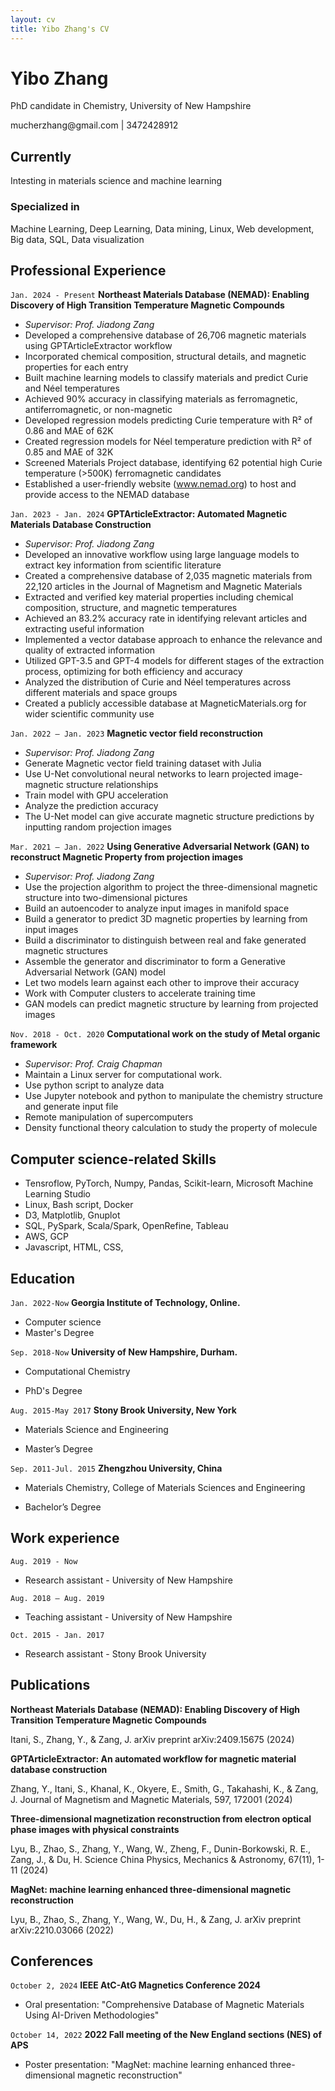 ```yaml
---
layout: cv
title: Yibo Zhang's CV
---
```

# Yibo Zhang
PhD candidate in Chemistry, University of New Hampshire

<div id="webaddress">
<i class="fa fa-envelope-square"></i> <a>mucherzhang@gmail.com</a>
| <i class="fa fa-phone-square"></i> <a>3472428912</a>
</div>


## Currently

Intesting in materials science and machine learning 
### Specialized in

Machine Learning, Deep Learning, Data mining, Linux, Web development, Big data, SQL, Data visualization



## Professional Experience
`Jan. 2024 - Present`
__Northeast Materials Database (NEMAD): Enabling Discovery of High Transition Temperature Magnetic Compounds__

- _Supervisor: Prof. Jiadong Zang_
- Developed a comprehensive database of 26,706 magnetic materials using GPTArticleExtractor workflow
- Incorporated chemical composition, structural details, and magnetic properties for each entry
- Built machine learning models to classify materials and predict Curie and Néel temperatures
- Achieved 90% accuracy in classifying materials as ferromagnetic, antiferromagnetic, or non-magnetic
- Developed regression models predicting Curie temperature with R² of 0.86 and MAE of 62K
- Created regression models for Néel temperature prediction with R² of 0.85 and MAE of 32K
- Screened Materials Project database, identifying 62 potential high Curie temperature (>500K) ferromagnetic candidates
- Established a user-friendly website (www.nemad.org) to host and provide access to the NEMAD database

`Jan. 2023 - Jan. 2024`
__GPTArticleExtractor: Automated Magnetic Materials Database Construction__

- _Supervisor: Prof. Jiadong Zang_
- Developed an innovative workflow using large language models to extract key information from scientific literature
- Created a comprehensive database of 2,035 magnetic materials from 22,120 articles in the Journal of Magnetism and Magnetic Materials
- Extracted and verified key material properties including chemical composition, structure, and magnetic temperatures
- Achieved an 83.2% accuracy rate in identifying relevant articles and extracting useful information
- Implemented a vector database approach to enhance the relevance and quality of extracted information
- Utilized GPT-3.5 and GPT-4 models for different stages of the extraction process, optimizing for both efficiency and accuracy
- Analyzed the distribution of Curie and Néel temperatures across different materials and space groups
- Created a publicly accessible database at MagneticMaterials.org for wider scientific community use

`Jan. 2022 – Jan. 2023`
__Magnetic vector field reconstruction__

- _Supervisor: Prof. Jiadong Zang_
- Generate Magnetic vector field training dataset with Julia
- Use U-Net convolutional neural networks to learn projected image-magnetic structure relationships 
- Train model with GPU acceleration
- Analyze the prediction accuracy 
- The U-Net model can give accurate magnetic structure predictions by inputting random projection images


`Mar. 2021 – Jan. 2022`
__Using Generative Adversarial Network (GAN) to reconstruct Magnetic Property from projection images__

- _Supervisor: Prof. Jiadong Zang_
- Use the projection algorithm to project the three-dimensional magnetic structure into two-dimensional pictures
- Build an autoencoder to analyze input images in manifold space
- Build a generator to predict 3D magnetic properties by learning from input images
- Build a discriminator to distinguish between real and fake generated magnetic structures
- Assemble the generator and discriminator to form a Generative Adversarial Network (GAN) model
- Let two models learn against each other to improve their accuracy
- Work with Computer clusters to accelerate training time 
- GAN models can predict magnetic structure by learning from projected images


`Nov. 2018 - Oct. 2020`
__Computational work on the study of Metal organic framework__

- _Supervisor: Prof. Craig Chapman_
- Maintain a Linux server for computational work.
- Use python script to analyze data
- Use Jupyter notebook and python to manipulate the chemistry structure and generate input file
- Remote manipulation of supercomputers
- Density functional theory calculation to study the property of molecule



<!---
`Nov. 2020 - May 2021`
__Permanent magnets calculation__
- _Supervisor: Prof. Jiadong Zang_
- Find potential Permanent magnets in database with python.
- Use VASP to calculate potential materials’ magnetic property.

`Nov. 2016-Oct. 2017`
__Application of biochar for the removal of pollutants from water__
- _Supervisor: Prof. Alexander Orlov_
- Prepare biochar and study the preparation condition’s affection on biochar.
- Study the biochar’s PH, surface charge and explore its surface structure
- Study the biochar porosity with BET
- Study biochar’s absorption ability to nitrate and compare it with active carbon’s.

`Sep. 2016-Nov. 2016`
__Butterfly wing vapor sensor__
- _Supervisor: Prof. Alexander Orlov_
- Study the butterfly wing surface structure
- Explore different gas environment’s affection on butterfly wing reflection peak shift
- Study TiO2 and gold coating's affection on butterfly wing’s surface structure

`May 2016-Sep. 2016`
__Dust removal by a standing wave electric curtain__

- _Supervisor: Prof. Alexander Orlov_
- Make the electric curtain pattern with coated PEDOT:PSS, 3D-print conductive polymer and CVD copper wire.
- Simulate the dust with ground sand, nanoparticle and ground biochar
- Simulate the dust removal process with different voltage and different inclination angle

`Nov. 2015-May 2016`
__Self-cleaning coating__
- _Supervisor: Prof. Alexander Orlov_
- Compare hydrophilic difference between spinning coating’s sample and spray gun’s sample
- Explore the relationship between coating thickness and transparence.
- Explore the relationship between self-cleaning surface and stearic acid degradation rate.
- Simulate dust deposition process.
- Study The Impact of inclination angle on dust deposition.

`Aug. 2014-Jun. 2015`
__Membrane electrode preparation and characterization__
- _Supervisor: Prof. Qun XU_
- Preparation of MoS2/CNT membrane
- Characterize membrane Internal structure by SEM, XRD, TGA
- Test Charge and discharge performance of charge and discharge performance


## Online learning and books
### Coursera
- Machine Learning by Stanford University 
- Programming Languages, Part A 

### freeCodeCamp
- JavaScript Algorithms and Data Structures 
- Legacy Back End

### Udemy
- Angular – The Complete Guide
- PHP for Beginners – Become a PHP Master
-->

## Computer science-related Skills

- Tensroflow, PyTorch, Numpy, Pandas, Scikit-learn, Microsoft Machine Learning Studio 
- Linux, Bash script, Docker
- D3, Matplotlib, Gnuplot
- SQL, PySpark, Scala/Spark, OpenRefine, Tableau
- AWS, GCP
- Javascript, HTML, CSS, 
<!-- - PHP, React, Angular -->


## Education

`Jan. 2022-Now`
__Georgia Institute of Technology, Online.__

- Computer science
- Master's Degree

`Sep. 2018-Now`
__University of New Hampshire, Durham.__

- Computational Chemistry
<!-- - GPA: 3.69/4.0 -->
- PhD's Degree


`Aug. 2015-May 2017`
__Stony Brook University, New York__

- Materials Science and Engineering
<!-- - GPA: 3.56/4.0 -->
- Master’s Degree

`Sep. 2011-Jul. 2015`
__Zhengzhou University, China__

- Materials Chemistry, College of Materials Sciences and Engineering
<!-- - GPA: 3.40/4.0 -->
- Bachelor’s Degree


## Work experience
`Aug. 2019 - Now`

- Research assistant - University of New Hampshire

`Aug. 2018 – Aug. 2019`

- Teaching assistant - University of New Hampshire

`Oct. 2015 - Jan. 2017`

- Research assistant - Stony Brook University



<!-- ### Footer

Last updated: May 2021 -->

## Publications

**Northeast Materials Database (NEMAD): Enabling Discovery of High Transition Temperature Magnetic Compounds**

Itani, S., Zhang, Y., & Zang, J.
arXiv preprint arXiv:2409.15675 (2024)

**GPTArticleExtractor: An automated workflow for magnetic material database construction**

Zhang, Y., Itani, S., Khanal, K., Okyere, E., Smith, G., Takahashi, K., & Zang, J.
Journal of Magnetism and Magnetic Materials, 597, 172001 (2024)

**Three-dimensional magnetization reconstruction from electron optical phase images with physical constraints**

Lyu, B., Zhao, S., Zhang, Y., Wang, W., Zheng, F., Dunin-Borkowski, R. E., Zang, J., & Du, H.
Science China Physics, Mechanics & Astronomy, 67(11), 1-11 (2024)


**MagNet: machine learning enhanced three-dimensional magnetic reconstruction**

Lyu, B., Zhao, S., Zhang, Y., Wang, W., Du, H., & Zang, J.
arXiv preprint arXiv:2210.03066 (2022)
## Conferences

`October 2, 2024`
__IEEE AtC-AtG Magnetics Conference 2024__

- Oral presentation: "Comprehensive Database of Magnetic Materials Using AI-Driven Methodologies"

`October 14, 2022`
__2022 Fall meeting of the New England sections (NES) of APS__


- Poster presentation: "MagNet: machine learning enhanced three-dimensional magnetic reconstruction"
